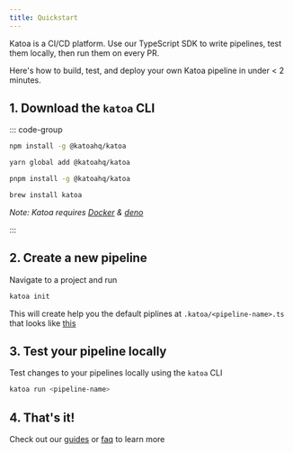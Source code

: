 ```yaml
---
title: Quickstart
---
```


Katoa is a CI/CD platform. Use our TypeScript SDK to write pipelines, test them locally, then run them on every PR.

Here's how to build, test, and deploy your own Katoa pipeline in under < 2 minutes.

## 1. Download the `katoa` CLI

::: code-group

```bash [npm]
npm install -g @katoahq/katoa 
```

```bash [yarn]
yarn global add @katoahq/katoa 
```

```bash [pnpm]
pnpm install -g @katoahq/katoa 
```

```bash [brew]
brew install katoa
```

<em>Note: Katoa requires [Docker](https://docs.docker.com/engine/install/) & [deno](https://deno.land/manual@v1.32.3/getting_started/installation)</em>


:::

## 2. Create a new pipeline

Navigate to a project and run

```bash
katoa init
```

This will create help you the default piplines at `.katoa/<pipeline-name>.ts` that looks like [this](/guides/pipeline-examples/starter)

## 3. Test your pipeline locally

Test changes to your pipelines locally using the `katoa` CLI

```bash
katoa run <pipeline-name>
```

## 4. That's it!

Check out our [guides](/guides) or [faq](/other/faq) to learn more
